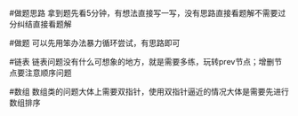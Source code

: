 #做题思路
拿到题先看5分钟，有想法直接写一写，没有思路直接看题解不需要过分纠结直接看题解


#做题
可以先用笨办法暴力循环尝试，有思路即可


#链表
链表问题没有什么可想象的地方，就是需要多练，玩转prev节点；增删节点要注意顺序问题


#数组
数组类的问题大体上需要双指针，使用双指针逼近的情况大体是需要先进行数组排序

